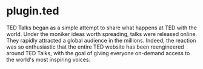 # plugin.ted
TED Talks began as a simple attempt to share what happens at TED with the world. Under the moniker ideas worth spreading, talks were released online. They rapidly attracted a global audience in the millions. Indeed, the reaction was so enthusiastic that the entire TED website has been reengineered around TED Talks, with the goal of giving everyone on-demand access to the world's most inspiring voices.
